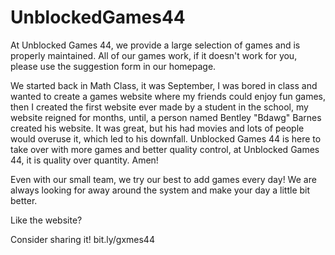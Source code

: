 # UnblockedGames44
At Unblocked Games 44, we provide a large selection of games and is properly maintained. All of our games work, if it doesn't work for you, please use the suggestion form in our homepage.

We started back in Math Class, it was September, I was bored in class and wanted to create a games website where my friends could enjoy fun games, then I created the first website ever made by a student in the school, my website reigned for months, until, a person named Bentley "Bdawg" Barnes created his website. It was great, but his had movies and lots of people would overuse it, which led to his downfall. Unblocked Games 44 is here to take over with more games and better quality control, at Unblocked Games 44, it is quality over quantity. Amen!


Even with our small team, we try our best to add games every day! We are always looking for away around the system and make your day a little bit better.

Like the website?

Consider sharing it! bit.ly/gxmes44
